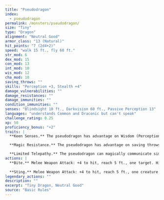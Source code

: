 ```yaml
---
title: "Pseudodragon"
index:
  - pseudodragon
permalink: /monsters/pseudodragon/
size: "Tiny"
type: "Dragon"
alignment: "Neutral Good"
armor_class: "13 (Natural)"
hit_points: "7 (2d4+2)"
speed: "walk 15 ft., fly 60 ft."
str_mod: 6
dex_mod: 15
con_mod: 13
int_mod: 10
wis_mod: 12
cha_mod: 10
saving_throws: ""
skills: "Perception +3, Stealth +4"
damage_vulnerabilities: ""
damage_resistances: ""
damage_immunities: ""
condition_immunities: ""
senses: "Blindsight 10 ft., Darkvision 60 ft., Passive Perception 13"
languages: "understands Common and Draconic but can't speak"
challenge_rating: 0.25
xp: 50
proficiency_bonus: "+2"
traits: |
  **Keen Senses.** The pseudodragon has advantage on Wisdom (Perception) checks that rely on sight, hearing, or smell.

  **Magic Resistance.** The pseudodragon has advantage on saving throws against spells and other magical effects.

  **Limited Telepathy.** The pseudodragon can magically communicate simple ideas, emotions, and images telepathically with any creature within 100 ft. of it that can understand a language.
actions: |
  **Bite.** Melee Weapon Attack: +4 to hit, reach 5 ft., one target. Hit: 4 (1d4 + 2) piercing damage.
  
  **Sting.** Melee Weapon Attack: +4 to hit, reach 5 ft., one creature. Hit: 4 (1d4 + 2) piercing damage, and the target must succeed on a DC 11 Constitution saving throw or become poisoned for 1 hour. If the saving throw fails by 5 or more, the target falls unconscious for the same duration, or until it takes damage or another creature uses an action to shake it awake.  
legendary_actions: ""
description: ""
excerpt: "Tiny Dragon, Neutral Good"
source: "Basic Rules"
---
```

